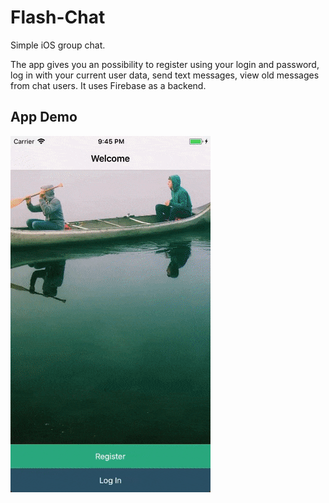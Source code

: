 # Flash-Chat

Simple iOS group chat.

The app gives you an possibility to register using your login and password, log in with your current user data, send text messages, view old messages from chat users. It uses Firebase as a backend.

## App Demo
![App Demo](https://github.com/Constantine-k/Images/blob/master/Flash-Chat.gif)
